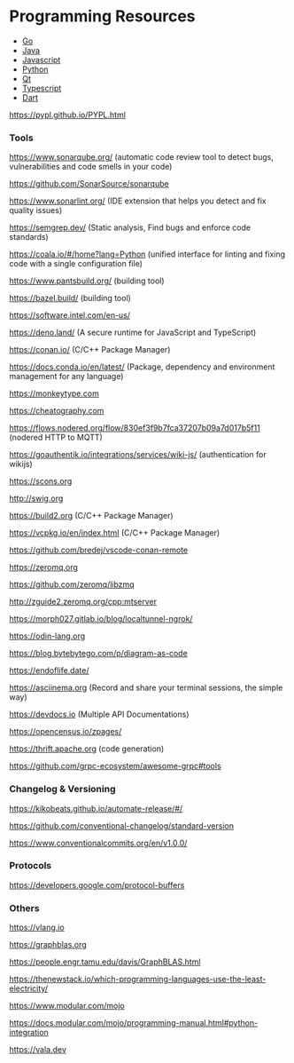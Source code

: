 # Programming Resources

* [Go](./Go/)
* [Java](./Java/)
* [Javascript](./Javascript/)
* [Python](./Python/)
* [Qt](./Qt/)
* [Typescript](./Typescript/)
* [Dart](./DART.md)

https://pypl.github.io/PYPL.html

### Tools

https://www.sonarqube.org/ (automatic code review tool to detect bugs, vulnerabilities and code smells in your code)

https://github.com/SonarSource/sonarqube

https://www.sonarlint.org/ (IDE extension that helps you detect and fix quality issues)

https://semgrep.dev/ (Static analysis, Find bugs and enforce code standards)

https://coala.io/#/home?lang=Python (unified interface for linting and fixing code with a single configuration file)

https://www.pantsbuild.org/ (building tool)

https://bazel.build/ (building tool)

https://software.intel.com/en-us/

https://deno.land/ (A secure runtime for JavaScript and TypeScript)

https://conan.io/ (C/C++ Package Manager)

https://docs.conda.io/en/latest/ (Package, dependency and environment management for any language)

https://monkeytype.com

https://cheatography.com

https://flows.nodered.org/flow/830ef3f9b7fca37207b09a7d017b5f11 (nodered HTTP to MQTT)

https://goauthentik.io/integrations/services/wiki-js/ (authentication for wikijs)

https://scons.org

http://swig.org

https://build2.org (C/C++ Package Manager)

https://vcpkg.io/en/index.html (C/C++ Package Manager)

https://github.com/bredej/vscode-conan-remote

https://zeromq.org

https://github.com/zeromq/libzmq

http://zguide2.zeromq.org/cpp:mtserver

https://morph027.gitlab.io/blog/localtunnel-ngrok/

https://odin-lang.org

https://blog.bytebytego.com/p/diagram-as-code

https://endoflife.date/

https://asciinema.org (Record and share your terminal sessions, the simple way)

https://devdocs.io (Multiple API Documentations)

https://opencensus.io/zpages/

https://thrift.apache.org (code generation)

https://github.com/grpc-ecosystem/awesome-grpc#tools

### Changelog & Versioning

https://kikobeats.github.io/automate-release/#/

https://github.com/conventional-changelog/standard-version

https://www.conventionalcommits.org/en/v1.0.0/

### Protocols

https://developers.google.com/protocol-buffers

### Others

https://vlang.io

https://graphblas.org

https://people.engr.tamu.edu/davis/GraphBLAS.html

https://thenewstack.io/which-programming-languages-use-the-least-electricity/

https://www.modular.com/mojo

https://docs.modular.com/mojo/programming-manual.html#python-integration

https://vala.dev
